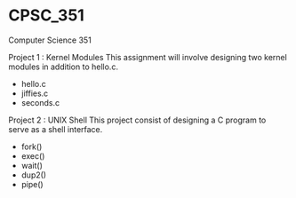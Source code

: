 # CPSC_351
Computer Science 351 

Project 1 : Kernel Modules
This assignment will involve designing two kernel modules in addition to hello.c.
- hello.c
- jiffies.c
- seconds.c

Project 2 : UNIX Shell
This project consist of designing a C program to serve as a shell interface.
- fork()
- exec()
- wait()
- dup2()
- pipe()

